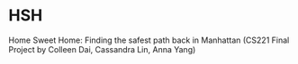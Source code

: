 # HSH
Home Sweet Home: Finding the safest path back in Manhattan (CS221 Final Project by Colleen Dai, Cassandra Lin, Anna Yang)
